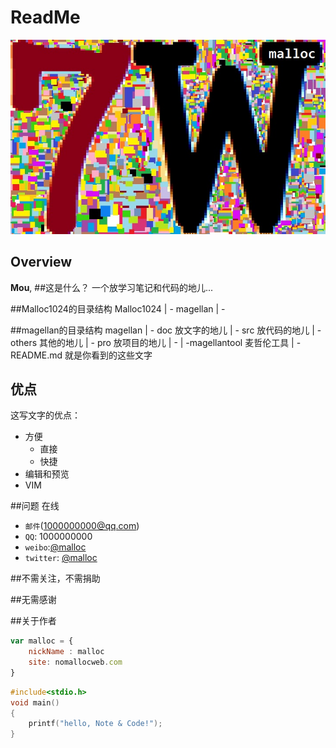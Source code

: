 # ReadMe
![mahua](img/7m_00.jpg)

## Overview

**Mou**, 
##这是什么？
一个放学习笔记和代码的地儿...

##Malloc1024的目录结构
   Malloc1024
   | - magellan
   | - 

##magellan的目录结构
   magellan
   | - doc    				放文字的地儿
   | - src					放代码的地儿
   | - others   			其他的地儿
   | - pro					放项目的地儿
   | -  | -magellantool		麦哲伦工具
   | - README.md			就是你看到的这些文字


## 优点
这写文字的优点：

* 方便
    *	直接
	*	快捷
* 编辑和预览
* VIM

##问题
在线

* `邮件`(1000000000@qq.com)
* `QQ`: 1000000000
* `weibo`:[@malloc](http://weibo.com/nomalloc)
* `twitter`: [@malloc](http://twitter.com/malloc)

##不需关注，不需捐助

##无需感谢

##关于作者

```javascript
var malloc = {
    nickName : malloc
    site: nomallocweb.com
}
```

```c
#include<stdio.h>
void main()
{
    printf("hello, Note & Code!");
}
```